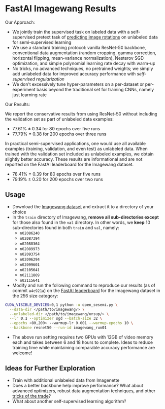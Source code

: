 # FastAI Imagewang Results

Our Approach:

* We jointly train the supervised task on labeled data with a self-supervised pretext task of [predicting image rotations](https://arxiv.org/abs/1803.07728) on unlabeled data for semi-supervised learning
* We use a standard training protocol: vanilla ResNet-50 backbone, conventional data augmentation (random cropping, gamma correction, horizontal flipping, mean-variance normalization), Nesterov SGD optimization, and simple polynomial learning rate decay with warm-up
* No tricks, no advanced techniques, no pretrained weights; we simply add unlabeled data for improved accuracy performance with *self-supervised regularization*
* We don't excessively tune hyper-parameters on a per-dataset or per-experiment basis beyond the traditional set for training CNNs, namely just learning rate

Our Results:

We report the conservative results from using ResNet-50 without including the validation set as part of unlabeled data examples:

* 77.61% &pm; 0.34 for 80 epochs over five runs
* 77.79% &pm; 0.38 for 200 epochs over three runs

In practical semi-supervised applications, one would use all available examples (training, validation, and even test) as unlabeled data. When trained with the validation set included as unlabeled examples, we obtain slightly better accuracy. These results are informational and are not reported on the FastAI leaderboard for the Imagewang dataset.

* 78.41% &pm; 0.39 for 80 epochs over five runs
* 79.19% &pm; 0.20 for 200 epochs over two runs

## Usage

* Download the [Imagewang dataset](https://s3.amazonaws.com/fast-ai-imageclas/imagewang.tgz) and extract it to a directory of your choice
* In the `train` directory of Imagewang, **remove all sub-directories except** for those also found in the `val` directory. In other words, we **keep** 10 sub-directories found in both `train` and `val`, namely:
  * `n02086240`
  * `n02087394`
  * `n02088364`
  * `n02089973`
  * `n02093754`
  * `n02096294`
  * `n02099601`
  * `n02105641`
  * `n02111889`
  * `n02115641`
* Modify and run the following command to reproduce our results (as of commit `a4c921a`) on the [FastAI leaderboard](https://github.com/fastai/imagenette#image%E7%BD%91-leaderboard) for the Imagewang dataset in the 256 size category:

```bash
CUDA_VISIBLE_DEVICES=0,1 python -u open_sesemi.py \
  --data-dir </path/to/imagewang/> \
  --unlabeled-dir </path/to/imagewang/unsup/> \
  --lr 0.1 --optimizer sgd --batch-size 32 \
  --epochs <80,200> --warmup-lr 0.001 --warmup-epochs 10 \
  --backbone resnet50 --run-id imagewang_run01
```

* The above run setting requires two GPUs with 12GB of video memory each and takes between 6 and 18 hours to complete. Ideas to reduce training time while maintaining comparable accuracy performance are welcome!

## Ideas for Further Exploration

* Train with additional unlabeled data from Imagenette
* Does a better backbone help improve performance? What about advanced optimizers, robust data augmentation techniques, and other [tricks of the trade](https://arxiv.org/abs/1812.01187)?
* What about another self-supervised learning algorithm?